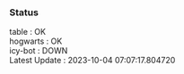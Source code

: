 ### Status


table : OK  
hogwarts : OK  
icy-bot : DOWN  
Latest Update : 2023-10-04 07:07:17.804720
